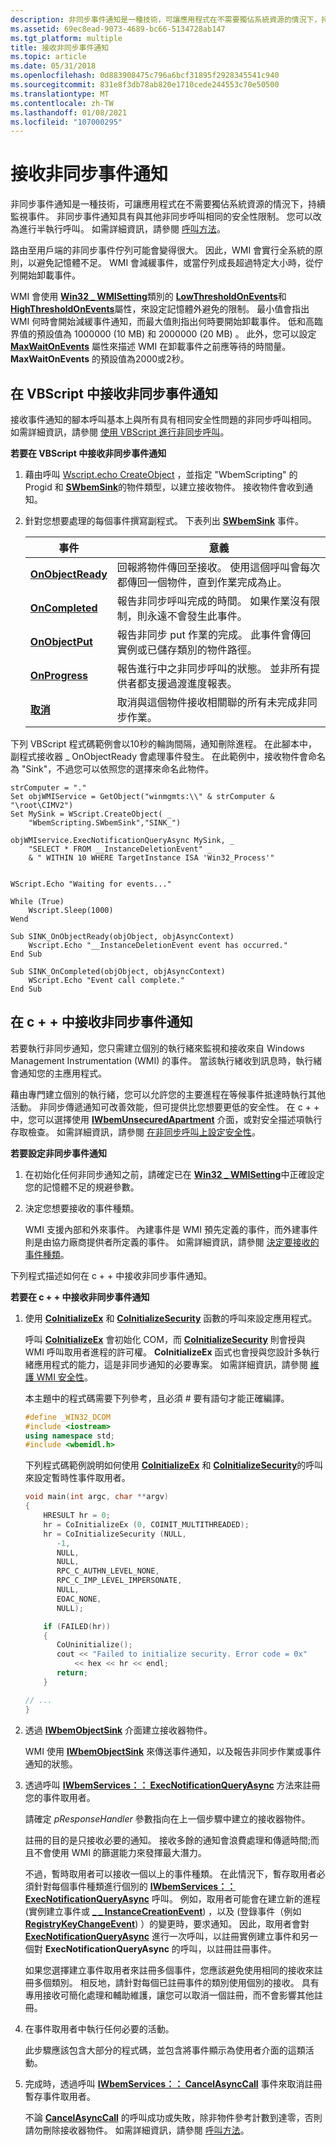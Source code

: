```yaml
---
description: 非同步事件通知是一種技術，可讓應用程式在不需要獨佔系統資源的情況下，持續監視事件。
ms.assetid: 69ec8ead-9073-4689-bc66-5134728ab147
ms.tgt_platform: multiple
title: 接收非同步事件通知
ms.topic: article
ms.date: 05/31/2018
ms.openlocfilehash: 0d883908475c796a6bcf31895f2928345541c940
ms.sourcegitcommit: 831e8f3db78ab820e1710cede244553c70e50500
ms.translationtype: MT
ms.contentlocale: zh-TW
ms.lasthandoff: 01/08/2021
ms.locfileid: "107000295"
---
```

# <a name="receiving-asynchronous-event-notifications"></a>接收非同步事件通知

非同步事件通知是一種技術，可讓應用程式在不需要獨佔系統資源的情況下，持續監視事件。 非同步事件通知具有與其他非同步呼叫相同的安全性限制。 您可以改為進行半執行呼叫。 如需詳細資訊，請參閱 [呼叫方法](calling-a-method.md)。

路由至用戶端的非同步事件佇列可能會變得很大。 因此，WMI 會實行全系統的原則，以避免記憶體不足。 WMI 會減緩事件，或當佇列成長超過特定大小時，從佇列開始卸載事件。

WMI 會使用 [**Win32 \_ WMISetting**](/windows/desktop/CIMWin32Prov/win32-wmisetting)類別的 [**LowThresholdOnEvents**](/windows/desktop/CIMWin32Prov/win32-wmisetting)和 [**HighThresholdOnEvents**](/windows/desktop/CIMWin32Prov/win32-wmisetting)屬性，來設定記憶體外避免的限制。 最小值會指出 WMI 何時會開始減緩事件通知，而最大值則指出何時要開始卸載事件。 低和高臨界值的預設值為 1000000 (10 MB) 和 2000000 (20 MB) 。 此外，您可以設定 [**MaxWaitOnEvents**](/windows/desktop/CIMWin32Prov/win32-wmisetting) 屬性來描述 WMI 在卸載事件之前應等待的時間量。 **MaxWaitOnEvents** 的預設值為2000或2秒。

## <a name="receiving-asynchronous-event-notifications-in-vbscript"></a>在 VBScript 中接收非同步事件通知

接收事件通知的腳本呼叫基本上與所有具有相同安全性問題的非同步呼叫相同。 如需詳細資訊，請參閱 [使用 VBScript 進行非同步呼叫](making-an-asynchronous-call-with-vbscript.md)。

**若要在 VBScript 中接收非同步事件通知**

1.  藉由呼叫 [Wscript.echo CreateObject](/previous-versions//xzysf6hc(v=vs.85)) ，並指定 "WbemScripting" 的 Progid 和 [**SWbemSink**](swbemsink.md)的物件類型，以建立接收物件。 接收物件會收到通知。
2.  針對您想要處理的每個事件撰寫副程式。 下表列出 [**SWbemSink**](swbemsink.md) 事件。

    

    | 事件                                            | 意義                                                                                                                         |
    |--------------------------------------------------|---------------------------------------------------------------------------------------------------------------------------------|
    | [**OnObjectReady**](swbemsink-onobjectready.md) | 回報將物件傳回至接收。 使用這個呼叫會每次都傳回一個物件，直到作業完成為止。     |
    | [**OnCompleted**](swbemsink-oncompleted.md)     | 報告非同步呼叫完成的時間。 如果作業沒有限制，則永遠不會發生此事件。                          |
    | [**OnObjectPut**](swbemsink-onobjectput.md)     | 報告非同步 put 作業的完成。 此事件會傳回實例或已儲存類別的物件路徑。 |
    | [**OnProgress**](swbemsink-onprogress.md)       | 報告進行中之非同步呼叫的狀態。 並非所有提供者都支援過渡進度報表。             |
    | [**取消**](swbemsink-cancel.md)               | 取消與這個物件接收相關聯的所有未完成非同步作業。                                        |

    

     

下列 VBScript 程式碼範例會以10秒的輪詢間隔，通知刪除進程。 在此腳本中，副程式接收器 \_ OnObjectReady 會處理事件發生。 在此範例中，接收物件會命名為 "Sink"，不過您可以依照您的選擇來命名此物件。


```VB
strComputer = "." 
Set objWMIService = GetObject("winmgmts:\\" & strComputer & "\root\CIMV2") 
Set MySink = WScript.CreateObject( _
    "WbemScripting.SWbemSink","SINK_")

objWMIservice.ExecNotificationQueryAsync MySink, _
    "SELECT * FROM __InstanceDeletionEvent" _
    & " WITHIN 10 WHERE TargetInstance ISA 'Win32_Process'"


WScript.Echo "Waiting for events..."

While (True)
    Wscript.Sleep(1000)
Wend

Sub SINK_OnObjectReady(objObject, objAsyncContext)
    Wscript.Echo "__InstanceDeletionEvent event has occurred."
End Sub

Sub SINK_OnCompleted(objObject, objAsyncContext)
    WScript.Echo "Event call complete."
End Sub
```



## <a name="receiving-asynchronous-event-notifications-in-c"></a>在 c + + 中接收非同步事件通知

若要執行非同步通知，您只需建立個別的執行緒來監視和接收來自 Windows Management Instrumentation (WMI) 的事件。 當該執行緒收到訊息時，執行緒會通知您的主應用程式。

藉由專門建立個別的執行緒，您可以允許您的主要進程在等候事件抵達時執行其他活動。 非同步傳遞通知可改善效能，但可提供比您想要更低的安全性。 在 c + + 中，您可以選擇使用 [**IWbemUnsecuredApartment**](/windows/desktop/api/Wbemcli/nn-wbemcli-iwbemunsecuredapartment) 介面，或對安全描述項執行存取檢查。 如需詳細資訊，請參閱 [在非同步呼叫上設定安全性](setting-security-on-an-asynchronous-call.md)。

**若要設定非同步事件通知**

1.  在初始化任何非同步通知之前，請確定已在 [**Win32 \_ WMISetting**](/windows/desktop/CIMWin32Prov/win32-wmisetting)中正確設定您的記憶體不足的規避參數。

2.  決定您想要接收的事件種類。

    WMI 支援內部和外來事件。 內建事件是 WMI 預先定義的事件，而外建事件則是由協力廠商提供者所定義的事件。 如需詳細資訊，請參閱 [決定要接收的事件種類](determining-the-type-of-event-to-receive.md)。

下列程式描述如何在 c + + 中接收非同步事件通知。

**若要在 c + + 中接收非同步事件通知**

1.  使用 [**CoInitializeEx**](/windows/win32/api/combaseapi/nf-combaseapi-coinitializeex) 和 [**CoInitializeSecurity**](/windows/win32/api/combaseapi/nf-combaseapi-coinitializesecurity) 函數的呼叫來設定應用程式。

    呼叫 [**CoInitializeEx**](/windows/win32/api/combaseapi/nf-combaseapi-coinitializeex) 會初始化 COM，而 [**CoInitializeSecurity**](/windows/win32/api/combaseapi/nf-combaseapi-coinitializesecurity) 則會授與 WMI 呼叫取用者進程的許可權。 **CoInitializeEx** 函式也會授與您設計多執行緒應用程式的能力，這是非同步通知的必要專案。 如需詳細資訊，請參閱 [維護 WMI 安全性](maintaining-wmi-security.md)。

    本主題中的程式碼需要下列參考，且必須 \# 要有語句才能正確編譯。

    ```C++
    #define _WIN32_DCOM
    #include <iostream>
    using namespace std;
    #include <wbemidl.h>
    ```

    

    下列程式碼範例說明如何使用 [**CoInitializeEx**](/windows/win32/api/combaseapi/nf-combaseapi-coinitializeex) 和 [**CoInitializeSecurity**](/windows/win32/api/combaseapi/nf-combaseapi-coinitializesecurity)的呼叫來設定暫時性事件取用者。

    ```C++
    void main(int argc, char **argv)
    {
        HRESULT hr = 0;
        hr = CoInitializeEx (0, COINIT_MULTITHREADED);
        hr = CoInitializeSecurity (NULL, 
           -1, 
           NULL, 
           NULL,   
           RPC_C_AUTHN_LEVEL_NONE, 
           RPC_C_IMP_LEVEL_IMPERSONATE, 
           NULL,
           EOAC_NONE,
           NULL); 

        if (FAILED(hr))
        {
           CoUninitialize();
           cout << "Failed to initialize security. Error code = 0x"
               << hex << hr << endl;
           return;
        }

    // ...
    }
    ```

    

2.  透過 [**IWbemObjectSink**](iwbemobjectsink.md) 介面建立接收器物件。

    WMI 使用 [**IWbemObjectSink**](iwbemobjectsink.md) 來傳送事件通知，以及報告非同步作業或事件通知的狀態。

3.  透過呼叫 [**IWbemServices：： ExecNotificationQueryAsync**](/windows/desktop/api/WbemCli/nf-wbemcli-iwbemservices-execnotificationqueryasync) 方法來註冊您的事件取用者。

    請確定 *pResponseHandler* 參數指向在上一個步驟中建立的接收器物件。

    註冊的目的是只接收必要的通知。 接收多餘的通知會浪費處理和傳遞時間;而且不會使用 WMI 的篩選能力來發揮最大潛力。

    不過，暫時取用者可以接收一個以上的事件種類。 在此情況下，暫存取用者必須針對每個事件種類進行個別的 [**IWbemServices：： ExecNotificationQueryAsync**](/windows/desktop/api/WbemCli/nf-wbemcli-iwbemservices-execnotificationqueryasync) 呼叫。 例如，取用者可能會在建立新的進程 (實例建立事件或 [**\_ \_ InstanceCreationEvent**](--instancecreationevent.md)) ，以及 (登錄事件（例如 [**RegistryKeyChangeEvent**](/previous-versions/windows/desktop/regprov/registrykeychangeevent)) ）的變更時，要求通知。 因此，取用者會對 [**ExecNotificationQueryAsync**](swbemservices-execnotificationqueryasync.md) 進行一次呼叫，以註冊實例建立事件和另一個對 **ExecNotificationQueryAsync** 的呼叫，以註冊註冊事件。

    如果您選擇建立事件取用者來註冊多個事件，您應該避免使用相同的接收來註冊多個類別。 相反地，請針對每個已註冊事件的類別使用個別的接收。 具有專用接收可簡化處理和輔助維護，讓您可以取消一個註冊，而不會影響其他註冊。

4.  在事件取用者中執行任何必要的活動。

    此步驟應該包含大部分的程式碼，並包含將事件顯示為使用者介面的這類活動。

5.  完成時，透過呼叫 [**IWbemServices：： CancelAsyncCall**](/windows/desktop/api/WbemCli/nf-wbemcli-iwbemservices-cancelasynccall) 事件來取消註冊暫存事件取用者。

    不論 [**CancelAsyncCall**](/windows/desktop/api/WbemCli/nf-wbemcli-iwbemservices-cancelasynccall) 的呼叫成功或失敗，除非物件參考計數到達零，否則請勿刪除接收器物件。 如需詳細資訊，請參閱 [呼叫方法](calling-a-method.md)。

 

 
